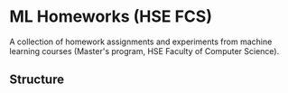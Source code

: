 # ML Homeworks (HSE FCS)

A collection of homework assignments and experiments from machine learning courses (Master's program, HSE Faculty of Computer Science).

## Structure
